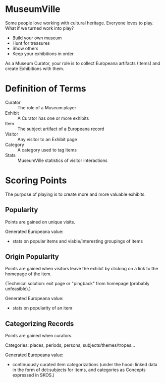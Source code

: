 MuseumVille
========================================================================

Some people love working with cultural heritage. Everyone loves to play. 
What if we turned work into play?

- Build your own museum
- Hunt for treasures
- Show others
- Keep your exhibitions in order

As a Museum Curator, your role is to collect Europeana artifacts (Items) and
create Exhibitions with them.

# Definition of Terms #

<dl>
  <dt>Curator</dt>
  <dd>The role of a Museum player</dd>
  <dt>Exhibit</dt>
  <dd>A Curator has one or more exhibits</dd>
  <dt>Item</dt>
  <dd>The subject artifact of a Europeana record</dd>
  <dt>Visitor</dt>
  <dd>Any visitor to an Exhibit page</dd>
  <dt>Category</dt>
  <dd>A category used to tag Items</dd>
  <dt>Stats</dt>
  <dd>MuseumVille statistics of visitor interactions</dd>
</dl>


# Scoring Points #

The purpose of playing is to create more and more valuable exhibits.


## Popularity ##

Points are gained on unique visits.

Generated Europeana value:

  - stats on popular items and viable/interesting groupings of items


## Origin Popularity ##

Points are gained when visitors leave the exhibit by clicking on a link to the homepage of the item.

(Technical solution: exit page or "pingback" from homepage (probably unfeasible).)

Generated Europeana value:

  - stats on popularity of an item


## Categorizing Records ##

Points are gained when curators 

Categories: places, periods, persons, subjects/themes/tropes...

Generated Europeana value:

  - continuously curated item categorizations (under the hood: linked data in the form of dct:subjects for Items, and categories as Concepts expressed in SKOS.)

